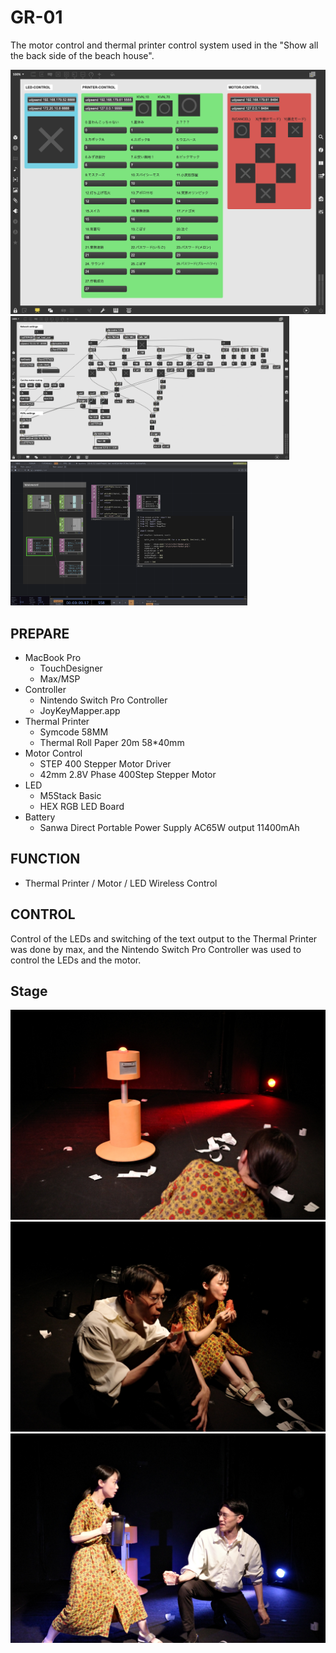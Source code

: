 # GR-01
The motor control and thermal printer control system used in the "Show all the back side of the beach house".
  
![max/msp](img/screen_0.png "Control system screenshot") 
<img height="230" alt="Motor control system screenshot" src="img/screen_1.png">
<img height="230" alt="thermal printer system screenshot" src="img/screen_2.png">  

## PREPARE
* MacBook Pro
  * TouchDesigner 
  * Max/MSP
* Controller
  * Nintendo Switch Pro Controller
  * JoyKeyMapper.app
* Thermal Printer
  * Symcode 58MM
  * Thermal Roll Paper 20m 58*40mm
* Motor Control
  * STEP 400 Stepper Motor Driver
  * 42mm 2.8V Phase 400Step Stepper Motor
* LED 
  * M5Stack Basic
  * HEX RGB LED Board
* Battery
  * Sanwa Direct Portable Power Supply AC65W output 11400mAh


## FUNCTION
* Thermal Printer / Motor / LED  Wireless Control

## CONTROL
Control of the LEDs and switching of the text output to the Thermal Printer was done by max, and the Nintendo Switch Pro Controller was used to control the LEDs and the motor. 

## Stage
![stage](img/photo_0.jpg "stage photo")  
![stage2](img/photo_1.jpg "stage2 photo")  
![stage3](img/photo_2.jpg "stage3 photo") 